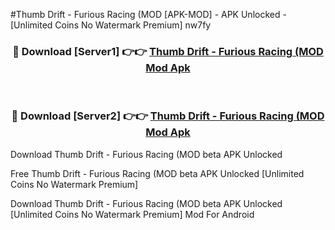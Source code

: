#Thumb Drift - Furious Racing (MOD [APK-MOD] - APK Unlocked - [Unlimited Coins No Watermark Premium] nw7fy



<div align="center">

<h3>🔴 Download [Server1] 👉👉 <a href="https://momento.my/?title=Thumb_Drift_-_Furious_Racing_(MOD">Thumb Drift - Furious Racing (MOD Mod Apk</a></h3><br>

<h3>🔴 Download [Server2] 👉👉 <a href="https://momento.my/?title=Thumb_Drift_-_Furious_Racing_(MOD">Thumb Drift - Furious Racing (MOD Mod Apk</a></h3>
</div>



Download Thumb Drift - Furious Racing (MOD beta APK Unlocked

Free Thumb Drift - Furious Racing (MOD beta APK Unlocked [Unlimited Coins No Watermark Premium]

Download Thumb Drift - Furious Racing (MOD beta APK Unlocked [Unlimited Coins No Watermark Premium] Mod For Android
